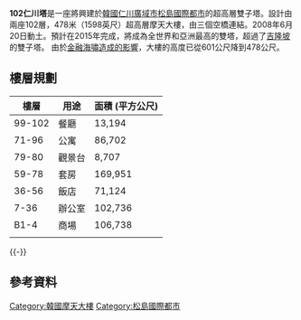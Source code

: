**102仁川塔**是一座將興建於[韓國](https://zh.wikipedia.org/wiki/韓國 "wikilink")[仁川廣域市](../Page/仁川廣域市.md "wikilink")[松島國際都市](../Page/松島國際都市.md "wikilink")的超高層雙子塔。設計由兩座102層，478米（1598英尺）超高層摩天大樓，由三個空橋連結。2008年6月20日動土。預計在2015年完成，將成為全世界和亞洲最高的雙塔，超過了[吉隆坡](../Page/吉隆坡.md "wikilink")的雙子塔。 由於[金融海嘯造成的影響](https://zh.wikipedia.org/wiki/金融海嘯 "wikilink")，大樓的高度已從601公尺降到478公尺。

## 樓層規劃

| 樓層     | 用途  | 面積 (平方公尺) |
| ------ | --- | --------- |
| 99-102 | 餐廳  | 13,194    |
| 71-96  | 公寓  | 86,702    |
| 79-80  | 觀景台 | 8,707     |
| 59-78  | 套房  | 169,951   |
| 36-56  | 飯店  | 71,124    |
| 7-36   | 辦公室 | 102,736   |
| B1-4   | 商場  | 106,738   |
|        |     |           |

{{-}}

## 參考資料

[Category:韓國摩天大樓](https://zh.wikipedia.org/wiki/Category:韓國摩天大樓 "wikilink") [Category:松島國際都市](https://zh.wikipedia.org/wiki/Category:松島國際都市 "wikilink")